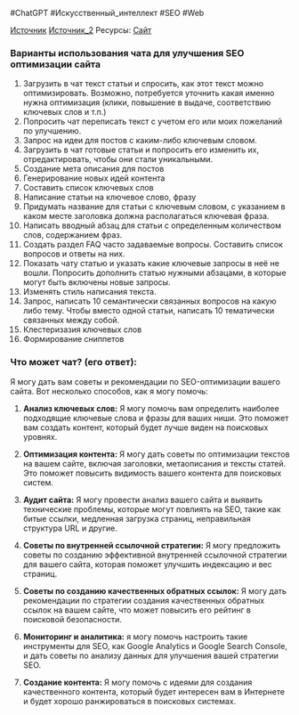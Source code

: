 #ChatGPT #Искусственный_интеллект #SEO #Web 

[Источник](https://www.youtube.com/watch?v=ygsk7ou5t9k&t=1s)
[Источник_2](https://www.youtube.com/watch?v=eI2JREOaxgc&t=2s)
Ресурсы: [Сайт](https://app.neilpatel.com/)
### Варианты использования чата для улучшения SEO оптимизации сайта
1. Загрузить в чат текст статьи и спросить, как этот текст можно оптимизировать. Возможно, потребуется уточнить какая именно нужна оптимизация (клики, повышение в выдаче, соответствию ключевых слов и т.п.)
2. Попросить чат переписать текст с учетом его или моих пожеланий по улучшению.
3. Запрос на идеи для постов с каким-либо ключевым словом.
4. Загрузить в чат готовые статьи и попросить его изменить их, отредактировать, чтобы они стали уникальными.
5. Создание мета описания для постов
6. Генерирование новых идей контента 
7. Составить список ключевых слов
8. Написание статьи на ключевое слово, фразу
9. Придумать название для статьи с ключевым словом, с указанием в каком месте заголовка должна располагаться ключевая фраза.
10. Написать вводный абзац для статьи с определенным количеством слов, содержанием фраз.
11. Создать раздел FAQ часто задаваемые вопросы. Составить список вопросов и ответы на них.
12. Показать чату статью и указать какие ключевые запросы в неё не вошли. Попросить дополнить статью нужными абзацами, в которые могут быть включены новые запросы.
13. Изменять стиль написания текста.
14. Запрос, написать 10 семантически связанных вопросов на какую либо тему. Чтобы вместо одной статьи, написать 10 тематически связанных между собой. 
15. Клестеризазия ключевых слов
16. Формирование сниппетов



### Что может чат? (его ответ):
Я могу дать вам советы и рекомендации по SEO-оптимизации вашего сайта. Вот несколько способов, как я могу помочь:

1. **Анализ ключевых слов:** Я могу помочь вам определить наиболее подходящие ключевые слова и фразы для ваших ниши. Это поможет вам создать контент, который будет лучше виден на поисковых уровнях.
    
2. **Оптимизация контента:** Я могу дать советы по оптимизации текстов на вашем сайте, включая заголовки, метаописания и тексты статей. Это поможет повысить видимость вашего контента для поисковых систем.
    
3. **Аудит сайта:** Я могу провести анализ вашего сайта и выявить технические проблемы, которые могут повлиять на SEO, такие как битые ссылки, медленная загрузка страниц, неправильная структура URL и другие.
    
4. **Советы по внутренней ссылочной стратегии:** Я могу предложить советы по созданию эффективной внутренней ссылочной стратегии для вашего сайта, которая поможет улучшить индексацию и вес страниц.
    
5. **Советы по созданию качественных обратных ссылок:** Я могу дать рекомендации по стратегии создания качественных обратных ссылок на вашем сайте, что может повысить его рейтинг в поисковой безопасности.
    
6. **Мониторинг и аналитика:** я могу помочь настроить такие инструменты для SEO, как Google Analytics и Google Search Console, и дать советы по анализу данных для улучшения вашей стратегии SEO.
    
7. **Создание контента:** Я могу помочь с идеями для создания качественного контента, который будет интересен вам в Интернете и будет хорошо ранжироваться в поисковых системах.


